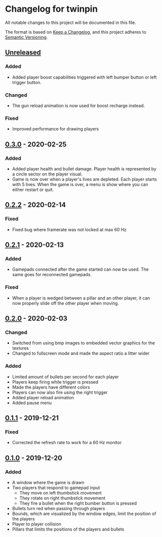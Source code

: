 # Changelog for twinpin

All notable changes to this project will be documented in this file.

The format is based on [Keep a Changelog](https://keepachangelog.com/en/1.0.0/),
and this project adheres to [Semantic
Versioning](https://semver.org/spec/v2.0.0.html).

## [Unreleased]
### Added
* Added player boost capabilities triggered with left bumper button or left
  trigger button.

### Changed
* The gun reload animation is now used for boost recharge instead.

### Fixed
* Improved performance for drawing players

## [0.3.0] - 2020-02-25
### Added
* Added player health and bullet damage. Player health is represented by a
  circle sector on the player visual.
* Game is now over when a player's lives are depleted. Each player starts with 5
  lives. When the game is over, a menu is show where you can either restart or
  quit.

## [0.2.2] - 2020-02-14
### Fixed
* Fixed bug where framerate was not locked at max 60 Hz

## [0.2.1] - 2020-02-13
### Added
* Gamepads connected after the game started can now be used. The same goes for
  reconnected gamepads.

### Fixed
* When a player is wedged between a pillar and an other player, it can now
  properly slide off the other player when moving.

## [0.2.0] - 2020-02-03
### Changed
* Switched from using bmp images to embedded vector graphics for the textures
* Changed to fullscreen mode and made the aspect ratio a litter wider

### Added
* Limited amount of bullets per second for each player
* Players keep firing while trigger is pressed
* Made the players have different colors
* Players can now also fire using the right trigger
* Added player reload animation
* Added pause menu

## [0.1.1] - 2019-12-21
### Fixed
* Corrected the refresh rate to work for a 60 Hz monitor

## [0.1.0] - 2019-12-20
### Added
* A window where the game is drawn
* Two players that respond to gamepad input
  * They move on left thumbstick movement
  * They rotate on right thumbstick movement
  * They fire a bullet when the right bumber button is pressed
* Bullets turn red when passing through players
* Bounds, which are visualized by the window edges, limit the position of the
  players
* Player to player collision
* Pillars that limits the positions of the players and bullets

[Unreleased]: https://github.com/victorjoh/twinpin/compare/v0.3.0...HEAD
[0.3.0]: https://github.com/victorjoh/twinpin/compare/v0.2.2...v0.3.0
[0.2.2]: https://github.com/victorjoh/twinpin/compare/v0.2.1...v0.2.2
[0.2.1]: https://github.com/victorjoh/twinpin/compare/v0.2.0...v0.2.1
[0.2.0]: https://github.com/victorjoh/twinpin/compare/v0.1.1...v0.2.0
[0.1.1]: https://github.com/victorjoh/twinpin/compare/v0.1.0...v0.1.1
[0.1.0]: https://github.com/victorjoh/twinpin/releases/tag/v0.1.0